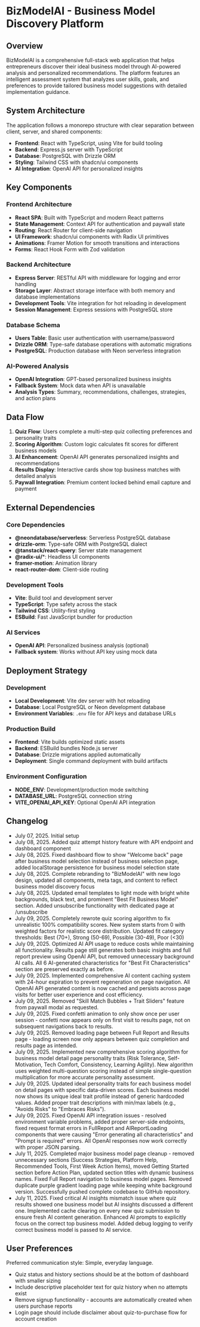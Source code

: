# BizModelAI - Business Model Discovery Platform

## Overview

BizModelAI is a comprehensive full-stack web application that helps entrepreneurs discover their ideal business model through AI-powered analysis and personalized recommendations. The platform features an intelligent assessment system that analyzes user skills, goals, and preferences to provide tailored business model suggestions with detailed implementation guidance.

## System Architecture

The application follows a monorepo structure with clear separation between client, server, and shared components:

- **Frontend**: React with TypeScript, using Vite for build tooling
- **Backend**: Express.js server with TypeScript
- **Database**: PostgreSQL with Drizzle ORM
- **Styling**: Tailwind CSS with shadcn/ui components
- **AI Integration**: OpenAI API for personalized insights

## Key Components

### Frontend Architecture
- **React SPA**: Built with TypeScript and modern React patterns
- **State Management**: Context API for authentication and paywall state
- **Routing**: React Router for client-side navigation
- **UI Framework**: shadcn/ui components with Radix UI primitives
- **Animations**: Framer Motion for smooth transitions and interactions
- **Forms**: React Hook Form with Zod validation

### Backend Architecture
- **Express Server**: RESTful API with middleware for logging and error handling
- **Storage Layer**: Abstract storage interface with both memory and database implementations
- **Development Tools**: Vite integration for hot reloading in development
- **Session Management**: Express sessions with PostgreSQL store

### Database Schema
- **Users Table**: Basic user authentication with username/password
- **Drizzle ORM**: Type-safe database operations with automatic migrations
- **PostgreSQL**: Production database with Neon serverless integration

### AI-Powered Analysis
- **OpenAI Integration**: GPT-based personalized business insights
- **Fallback System**: Mock data when API is unavailable
- **Analysis Types**: Summary, recommendations, challenges, strategies, and action plans

## Data Flow

1. **Quiz Flow**: Users complete a multi-step quiz collecting preferences and personality traits
2. **Scoring Algorithm**: Custom logic calculates fit scores for different business models
3. **AI Enhancement**: OpenAI API generates personalized insights and recommendations
4. **Results Display**: Interactive cards show top business matches with detailed analysis
5. **Paywall Integration**: Premium content locked behind email capture and payment

## External Dependencies

### Core Dependencies
- **@neondatabase/serverless**: Serverless PostgreSQL database
- **drizzle-orm**: Type-safe ORM with PostgreSQL dialect
- **@tanstack/react-query**: Server state management
- **@radix-ui/***: Headless UI components
- **framer-motion**: Animation library
- **react-router-dom**: Client-side routing

### Development Tools
- **Vite**: Build tool and development server
- **TypeScript**: Type safety across the stack
- **Tailwind CSS**: Utility-first styling
- **ESBuild**: Fast JavaScript bundler for production

### AI Services
- **OpenAI API**: Personalized business analysis (optional)
- **Fallback system**: Works without API key using mock data

## Deployment Strategy

### Development
- **Local Development**: Vite dev server with hot reloading
- **Database**: Local PostgreSQL or Neon development database
- **Environment Variables**: `.env` file for API keys and database URLs

### Production Build
- **Frontend**: Vite builds optimized static assets
- **Backend**: ESBuild bundles Node.js server
- **Database**: Drizzle migrations applied automatically
- **Deployment**: Single command deployment with build artifacts

### Environment Configuration
- **NODE_ENV**: Development/production mode switching
- **DATABASE_URL**: PostgreSQL connection string
- **VITE_OPENAI_API_KEY**: Optional OpenAI API integration

## Changelog

- July 07, 2025. Initial setup
- July 08, 2025. Added quiz attempt history feature with API endpoint and dashboard component
- July 08, 2025. Fixed dashboard flow to show "Welcome back" page after business model selection instead of business selection page, added localStorage persistence for business model selection state
- July 08, 2025. Complete rebranding to "BizModelAI" with new logo design, updated all components, meta tags, and content to reflect business model discovery focus
- July 08, 2025. Updated email templates to light mode with bright white backgrounds, black text, and prominent "Best Fit Business Model" section. Added unsubscribe functionality with dedicated page at /unsubscribe
- July 09, 2025. Completely rewrote quiz scoring algorithm to fix unrealistic 100% compatibility scores. New system starts from 0 with weighted factors for realistic score distribution. Updated fit category thresholds: Best (70+), Strong (50-69), Possible (30-49), Poor (<30)
- July 09, 2025. Optimized AI API usage to reduce costs while maintaining all functionality. Results page still generates both basic insights and full report preview using OpenAI API, but removed unnecessary background AI calls. All 6 AI-generated characteristics for "Best Fit Characteristics" section are preserved exactly as before.
- July 09, 2025. Implemented comprehensive AI content caching system with 24-hour expiration to prevent regeneration on page navigation. All OpenAI API generated content is now cached and persists across page visits for better user experience and cost efficiency.
- July 09, 2025. Removed "Skill Match Bubbles + Trait Sliders" feature from paywall modal as requested.
- July 09, 2025. Fixed confetti animation to only show once per user session - confetti now appears only on first visit to results page, not on subsequent navigations back to results.
- July 09, 2025. Removed loading page between Full Report and Results page - loading screen now only appears between quiz completion and results page as intended.
- July 09, 2025. Implemented new comprehensive scoring algorithm for business model detail page personality traits (Risk Tolerance, Self-Motivation, Tech Comfort, Consistency, Learning Agility). New algorithm uses weighted multi-question scoring instead of simple single-question multiplication for more accurate personality assessment.
- July 09, 2025. Updated ideal personality traits for each business model on detail pages with specific data-driven scores. Each business model now shows its unique ideal trait profile instead of generic hardcoded values. Added proper trait descriptions with min/max labels (e.g., "Avoids Risks" to "Embraces Risks").
- July 09, 2025. Fixed OpenAI API integration issues - resolved environment variable problems, added proper server-side endpoints, fixed request format errors in FullReport and AIReportLoading components that were causing "Error generating all characteristics" and "Prompt is required" errors. All OpenAI responses now work correctly with proper JSON parsing.
- July 11, 2025. Completed major business model page cleanup - removed unnecessary sections (Success Strategies, Platform Help, Recommended Tools, First Week Action Items), moved Getting Started section before Action Plan, updated section titles with dynamic business names. Fixed Full Report navigation to business model pages. Removed duplicate purple gradient loading page while keeping white background version. Successfully pushed complete codebase to GitHub repository.
- July 11, 2025. Fixed critical AI insights mismatch issue where quiz results showed one business model but AI insights discussed a different one. Implemented cache clearing on every new quiz submission to ensure fresh AI content generation. Enhanced AI prompts to explicitly focus on the correct top business model. Added debug logging to verify correct business model is passed to AI service.

## User Preferences

Preferred communication style: Simple, everyday language.
- Quiz status and history sections should be at the bottom of dashboard with smaller sizing
- Include descriptive placeholder text for quiz history when no attempts exist
- Remove signup functionality - accounts are automatically created when users purchase reports
- Login page should include disclaimer about quiz-to-purchase flow for account creation